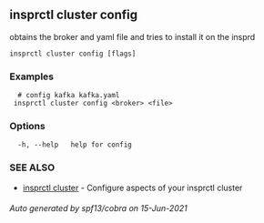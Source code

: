 ## insprctl cluster config

obtains the broker and yaml file and tries to install it on the insprd

```
insprctl cluster config [flags]
```

### Examples

```
  # config kafka kafka.yaml
 insprctl cluster config <broker> <file>

```

### Options

```
  -h, --help   help for config
```

### SEE ALSO

* [insprctl cluster](insprctl_cluster.md)	 - Configure aspects of your insprctl cluster

###### Auto generated by spf13/cobra on 15-Jun-2021
